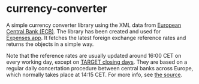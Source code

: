 # currency-converter

A simple currency converter library using the XML data from [European Central Bank (ECB)](https://www.ecb.europa.eu/home/html/index.en.html). The library has been created and used for [Expenses.app](https://getexpenses.app). It fetches the latest foreign exchange reference rates and returns the objects in a simple way.

Note that the reference rates are usually updated around 16:00 CET on every working day, except on [TARGET closing days](https://www.ecb.europa.eu/services/contacts/working-hours/html/index.en.html). They are based on a regular daily concertation procedure between central banks across Europe, which normally takes place at 14:15 CET. For more info, see [the source](https://www.ecb.europa.eu/stats/policy_and_exchange_rates/euro_reference_exchange_rates/html/index.en.html).
